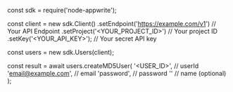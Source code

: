 const sdk = require('node-appwrite');

const client = new sdk.Client()
    .setEndpoint('https://example.com/v1') // Your API Endpoint
    .setProject('<YOUR_PROJECT_ID>') // Your project ID
    .setKey('<YOUR_API_KEY>'); // Your secret API key

const users = new sdk.Users(client);

const result = await users.createMD5User(
    '<USER_ID>', // userId
    'email@example.com', // email
    'password', // password
    '<NAME>' // name (optional)
);
